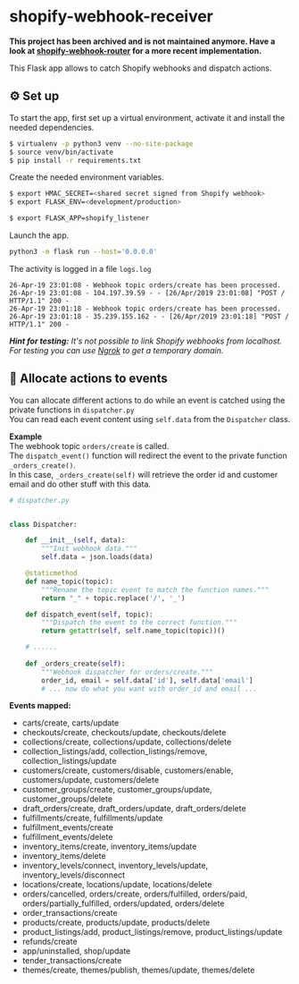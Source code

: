 # shopify-webhook-receiver

**This project has been archived and is not maintained anymore. Have a look at [shopify-webhook-router]( https://github.com/smallwat3r/shopify-webhook-router) for a more recent implementation.**

This Flask app allows to catch Shopify webhooks and dispatch actions.

## ⚙️ Set up 
To start the app, first set up a virtual environment, activate it and install the needed dependencies.

```sh
$ virtualenv -p python3 venv --no-site-package
$ source venv/bin/activate
$ pip install -r requirements.txt
```

Create the needed environment variables.
```sh
$ export HMAC_SECRET=<shared secret signed from Shopify webhook>
$ export FLASK_ENV=<development/production>

$ export FLASK_APP=shopify_listener
```

Launch the app.
```sh
python3 -m flask run --host='0.0.0.0'
```

The activity is logged in a file `logs.log`
```
26-Apr-19 23:01:08 - Webhook topic orders/create has been processed.
26-Apr-19 23:01:08 - 104.197.39.59 - - [26/Apr/2019 23:01:08] "POST / HTTP/1.1" 200 -
26-Apr-19 23:01:18 - Webhook topic orders/create has been processed.
26-Apr-19 23:01:18 - 35.239.155.162 - - [26/Apr/2019 23:01:18] "POST / HTTP/1.1" 200 -
```

_**Hint for testing:** It's not possible to link Shopify webhooks from localhost. For testing you can use [Ngrok](https://ngrok.com/) to get a temporary domain._

## 🧩 Allocate actions to events
You can allocate different actions to do while an event is catched using the private functions in `dispatcher.py`  
You can read each event content using `self.data` from the `Dispatcher` class.   

**Example**  
The webhook topic `orders/create` is called.  
The `dispatch_event()` function will redirect the event to the private function `_orders_create()`.  
In this case, `_orders_create(self)` will retrieve the order id and customer email and do other stuff with this data.  

```python
# dispatcher.py


class Dispatcher:

    def __init__(self, data):
        """Init webhook data."""
        self.data = json.loads(data)

    @staticmethod
    def name_topic(topic):
        """Rename the topic event to match the function names."""
        return "_" + topic.replace('/', '_')

    def dispatch_event(self, topic):
        """Dispatch the event to the correct function."""
        return getattr(self, self.name_topic(topic))()

    # ......
    
    def _orders_create(self):
    	"""Webhook dispatcher for orders/create."""
        order_id, email = self.data['id'], self.data['email']
        # ... now do what you want with order_id and email ...

```

**Events mapped:**   
* carts/create, carts/update   
* checkouts/create, checkouts/update, checkouts/delete  
* collections/create, collections/update, collections/delete 
* collection_listings/add, collection_listings/remove, collection_listings/update  
* customers/create, customers/disable, customers/enable, customers/update, customers/delete 
* customer_groups/create, customer_groups/update, customer_groups/delete   
* draft_orders/create, draft_orders/update, draft_orders/delete   
* fulfillments/create, fulfillments/update   
* fulfillment_events/create   
* fulfillment_events/delete  
* inventory_items/create, inventory_items/update    
* inventory_items/delete   
* inventory_levels/connect, inventory_levels/update, inventory_levels/disconnect    
* locations/create, locations/update, locations/delete   
* orders/cancelled, orders/create, orders/fulfilled, orders/paid, orders/partially_fulfilled, orders/updated, orders/delete   
* order_transactions/create   
* products/create, products/update, products/delete  
* product_listings/add, product_listings/remove, product_listings/update   
* refunds/create   
* app/uninstalled, shop/update   
* tender_transactions/create     
* themes/create, themes/publish, themes/update, themes/delete   
